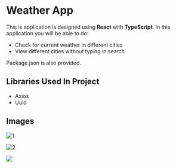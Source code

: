 # Weather App

This is application is designed using **React** with **TypeScript**. In this application you will be able to do:

- Check for current weather in different cities
- View different cities without typing in search

Package.json is also provided.

## Libraries Used In Project

- Axios
- Uuid

## Images

![1](https://user-images.githubusercontent.com/104715456/190129832-04290be4-5aa0-4980-80ab-5c910f40328d.PNG)

![2](https://user-images.githubusercontent.com/104715456/190129844-bb5602be-c80c-46a7-b027-7e4e1691740f.PNG)

![`](https://user-images.githubusercontent.com/104715456/191337801-bb70737a-ab70-4029-b2c3-1259b3093f58.PNG)
